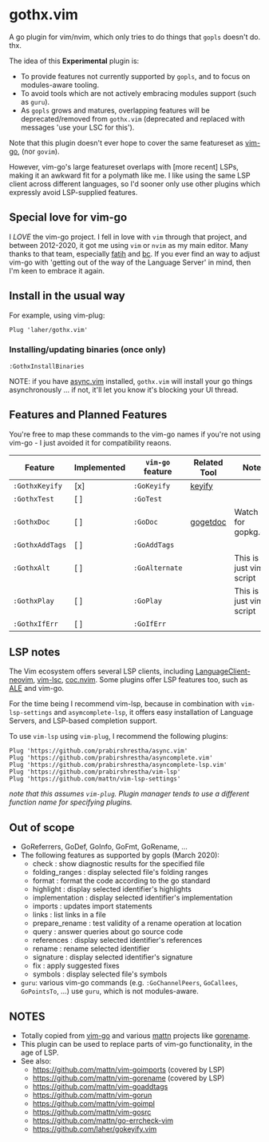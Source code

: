 # gothx.vim

A go plugin for vim/nvim, which only tries to do things that `gopls` doesn't do. thx.

The idea of this **Experimental** plugin is:

 * To provide features not currently supported by `gopls`, and to focus on modules-aware tooling. 
 * To avoid tools which are not actively embracing modules support (such as `guru`).
 * As `gopls` grows and matures, overlapping features will be deprecated/removed from `gothx.vim` (deprecated and replaced with messages 'use your LSC for this').

Note that this plugin doesn't ever hope to cover the same featureset as [vim-go](https://github.com/fatih/vim-go), (nor `govim`). 

However, vim-go's large featureset overlaps with [more recent] LSPs, making it an awkward fit for a polymath like me. I like using the same LSP client across different languages, so I'd sooner only use other plugins which expressly avoid LSP-supplied features.

## Special love for vim-go

I *LOVE* the vim-go project. I fell in love with `vim` through that project, and between 2012-2020, it got me using `vim` or `nvim` as my main editor. Many thanks to that team, especially [fatih](https://github.com/fatih) and [bc](https://github.com/bhcleek). If you ever find an way to adjust vim-go with 'getting out of the way of the Language Server' in mind, then I'm keen to embrace it again. 

## Install in the usual way

For example, using vim-plug:

```
Plug 'laher/gothx.vim'
```

### Installing/updating binaries (once only)

```
:GothxInstallBinaries
```

NOTE: if you have [async.vim](https://github.com/prabirshrestha/async.vim) installed, `gothx.vim` will install your go things asynchronously … if not, it'll let you know it's blocking your UI thread.

## Features and Planned Features

You're free to map these commands to the vim-go names if you're not using vim-go - I just avoided it for compatibility reaons.

| Feature      | Implemented | `vim-go` feature | Related Tool                            | Notes  |
|--------------|----------|--------------------|-----------------------------------------|--------|
| `:GothxKeyify` | [x]    | `:GoKeyify`        | [keyify](honnef.co/go/tools/cmd/keyify) |        | 
| `:GothxTest`   | [ ]    | `:GoTest` | | |
| `:GothxDoc`    | [ ]    | `:GoDoc`           | [gogetdoc](x)          | Watch out for gopkg.dev |
| `:GothxAddTags`| [ ]    | `:GoAddTags`       | | |
| `:GothxAlt`    | [ ]    | `:GoAlternate`     | | This is just vim-script |
| `:GothxPlay`   | [ ]    | `:GoPlay`          | | This is just vim-script |
| `:GothxIfErr`  | [ ]    | `:GoIfErr`          | | |

## LSP notes

The Vim ecosystem offers several LSP clients, including [LanguageClient-neovim](github.com/autozimu/LanguageClient-neovim), [vim-lsc](github.com/natebosch/vim-lsc), [coc.nvim](github.com/neoclide/coc.nvim). Some plugins offer LSP features too, such as [ALE](github.com/w0rp/ale) and vim-go.

For the time being I recommend vim-lsp, because in combination with `vim-lsp-settings` and `asymcomplete-lsp`, it offers easy installation of Language Servers, and LSP-based completion support.

To use `vim-lsp` using `vim-plug`, I recommend the following plugins:

```
Plug 'https://github.com/prabirshrestha/async.vim'
Plug 'https://github.com/prabirshrestha/asyncomplete.vim'
Plug 'https://github.com/prabirshrestha/asyncomplete-lsp.vim'
Plug 'https://github.com/prabirshrestha/vim-lsp'
Plug 'https://github.com/mattn/vim-lsp-settings'
```

_note that this assumes `vim-plug`. Plugin manager tends to use a different function name for specifying plugins._

## Out of scope

 * GoReferrers, GoDef, GoInfo, GoFmt, GoRename, ...
 * The following features as supported by gopls (March 2020):
    * check : show diagnostic results for the specified file
    * folding_ranges : display selected file's folding ranges
    * format : format the code according to the go standard
    * highlight : display selected identifier's highlights
    * implementation : display selected identifier's implementation
    * imports : updates import statements
    * links : list links in a file
    * prepare_rename : test validity of a rename operation at location
    * query : answer queries about go source code
    * references : display selected identifier's references
    * rename : rename selected identifier
    * signature : display selected identifier's signature
    * fix : apply suggested fixes
    * symbols : display selected file's symbols
 * `guru`: various vim-go commands (e.g. `:GoChannelPeers`, `GoCallees`, `GoPointsTo`, …) use `guru`, which is not modules-aware.

## NOTES

 * Totally copied from [vim-go](https://github.com/fatih/vim-go) and various [mattn](https://github.com/mattn) projects like [gorename](https://github.com/mattn/vim-gorename).
 * This plugin can be used to replace parts of vim-go functionality, in the age of LSP. 
 * See also:
   * https://github.com/mattn/vim-goimports (covered by LSP)
   * https://github.com/mattn/vim-gorename (covered by LSP)
   * https://github.com/mattn/vim-goaddtags 
   * https://github.com/mattn/vim-gorun
   * https://github.com/mattn/vim-goimpl
   * https://github.com/mattn/vim-gosrc
   * https://github.com/mattn/go-errcheck-vim
   * https://github.com/laher/gokeyify.vim
